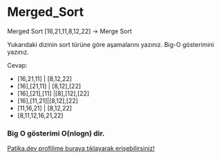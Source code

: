 # Merged_Sort
Merged  Sort
[16,21,11,8,12,22] -> Merge Sort

Yukarıdaki dizinin sort türüne göre aşamalarını yazınız.
Big-O gösterimini yazınız.

Cevap:
- [16,21,11] | [8,12,22]
- [16],[21,11] | [8,12],[22]
- [16],[21],[11] |[8],[12],[22]
- [16],[11,21]|[8,12],[22]
- [11,16,21] | [8,12,22]
- [8,11,12,16,21,22]
### Big O gösterimi O(nlogn) dir.

[Patika.dev profilime buraya tıklayarak erişebilirsiniz!](https://app.patika.dev/kadircelebi)
